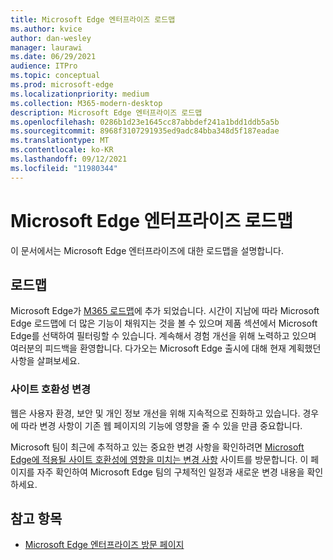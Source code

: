 ```yaml
---
title: Microsoft Edge 엔터프라이즈 로드맵
ms.author: kvice
author: dan-wesley
manager: laurawi
ms.date: 06/29/2021
audience: ITPro
ms.topic: conceptual
ms.prod: microsoft-edge
ms.localizationpriority: medium
ms.collection: M365-modern-desktop
description: Microsoft Edge 엔터프라이즈 로드맵
ms.openlocfilehash: 0286b1d23e1645cc87abbdef241a1bdd1ddb5a5b
ms.sourcegitcommit: 8968f3107291935ed9adc84bba348d5f187eadae
ms.translationtype: MT
ms.contentlocale: ko-KR
ms.lasthandoff: 09/12/2021
ms.locfileid: "11980344"
---
```

# <a name="microsoft-edge-enterprise-roadmap"></a>Microsoft Edge 엔터프라이즈 로드맵

이 문서에서는 Microsoft Edge 엔터프라이즈에 대한 로드맵을 설명합니다.

## <a name="roadmap"></a>로드맵

Microsoft Edge가 [M365 로드맵](https://www.microsoft.com/microsoft-365/roadmap?filters=&searchterms=Microsoft%2CEdge)에 추가 되었습니다. 시간이 지남에 따라 Microsoft Edge 로드맵에 더 많은 기능이 채워지는 것을 볼 수 있으며 제품 섹션에서 Microsoft Edge를 선택하여 필터링할 수 있습니다. 계속해서 경험 개선을 위해 노력하고 있으며 여러분의 피드백을 환영합니다. 다가오는 Microsoft Edge 출시에 대해 현재 계획했던 사항을 살펴보세요. 

### <a name="site-compatibility-changes"></a>사이트 호환성 변경

웹은 사용자 환경, 보안 및 개인 정보 개선을 위해 지속적으로 진화하고 있습니다. 경우에 따라 변경 사항이 기존 웹 페이지의 기능에 영향을 줄 수 있을 만큼 중요합니다.

Microsoft 팀이 최근에 추적하고 있는 중요한 변경 사항을 확인하려면 [Microsoft Edge에 적용될 사이트 호환성에 영향을 미치는 변경 사항](/microsoft-edge/web-platform/site-impacting-changes) 사이트를 방문합니다. 이 페이지를 자주 확인하여 Microsoft Edge 팀의 구체적인 일정과 새로운 변경 내용을 확인하세요.

## <a name="see-also"></a>참고 항목

- [Microsoft Edge 엔터프라이즈 방문 페이지](https://aka.ms/EdgeEnterprise)